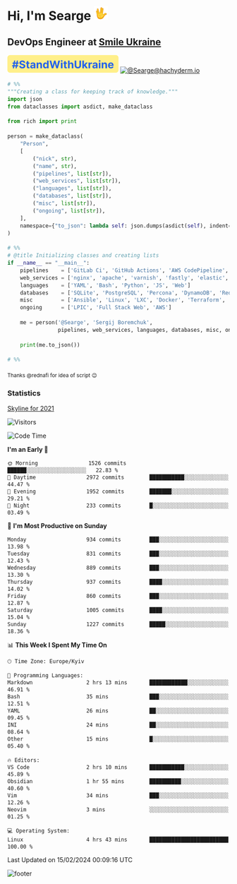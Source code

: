 # Hi, I'm Searge <img src="images/vulcan.webp" style="display: inline-block; margin: 0; height: 2rem" alt="Vulcan salute" />

## DevOps Engineer at [Smile Ukraine](https://smile-ukraine.com/en)

[![Stand With Ukraine](https://raw.githubusercontent.com/vshymanskyy/StandWithUkraine/main/badges/StandWithUkraine.svg)](https://stand-with-ukraine.pp.ua)
<a rel="me" href="https://hachyderm.io/@Searge">![@Searge@hachyderm.io](https://img.shields.io/badge/-@Searge-%232B90D9?logo=mastodon&logoColor=white)</a>

```python
# %%
"""Creating a class for keeping track of knowledge."""
import json
from dataclasses import asdict, make_dataclass

from rich import print

person = make_dataclass(
    "Person",
    [
        ("nick", str),
        ("name", str),
        ("pipelines", list[str]),
        ("web_services", list[str]),
        ("languages", list[str]),
        ("databases", list[str]),
        ("misc", list[str]),
        ("ongoing", list[str]),
    ],
    namespace={"to_json": lambda self: json.dumps(asdict(self), indent=4)},
)

# %%
# @title Initializing classes and creating lists
if __name__ == "__main__":
    pipelines    = ['GitLab Ci', 'GitHub Actions', 'AWS CodePipeline', 'Jenkins']
    web_services = ['nginx', 'apache', 'varnish', 'fastly', 'elastic', 'solr']
    languages    = ['YAML', 'Bash', 'Python', 'JS', 'Web']
    databases    = ['SQLite', 'PostgreSQL', 'Percona', 'DynamoDB', 'Redis']
    misc         = ['Ansible', 'Linux', 'LXC', 'Docker', 'Terraform', 'AWS']
    ongoing      = ['LPIC', 'Full Stack Web', 'AWS']

    me = person('@Searge', 'Sergij Boremchuk',
                pipelines, web_services, languages, databases, misc, ongoing)

    print(me.to_json())

# %%

```

<sub>Thanks @rednafi for idea of script :wink:</sub>

### Statistics

[Skyline for 2021](https://skyline.github.com/Searge/2021)

![Visitors](https://komarev.com/ghpvc/?username=searge&label=Profile%20views&color=0e75b6&style=flat) 
<!--START_SECTION:waka-->
![Code Time](http://img.shields.io/badge/Code%20Time-2%2C419%20hrs%2038%20mins-blue)

**I'm an Early 🐤** 

```text
🌞 Morning                1526 commits        ██████░░░░░░░░░░░░░░░░░░░   22.83 % 
🌆 Daytime                2972 commits        ███████████░░░░░░░░░░░░░░   44.47 % 
🌃 Evening                1952 commits        ███████░░░░░░░░░░░░░░░░░░   29.21 % 
🌙 Night                  233 commits         █░░░░░░░░░░░░░░░░░░░░░░░░   03.49 % 
```
📅 **I'm Most Productive on Sunday** 

```text
Monday                   934 commits         ███░░░░░░░░░░░░░░░░░░░░░░   13.98 % 
Tuesday                  831 commits         ███░░░░░░░░░░░░░░░░░░░░░░   12.43 % 
Wednesday                889 commits         ███░░░░░░░░░░░░░░░░░░░░░░   13.30 % 
Thursday                 937 commits         ████░░░░░░░░░░░░░░░░░░░░░   14.02 % 
Friday                   860 commits         ███░░░░░░░░░░░░░░░░░░░░░░   12.87 % 
Saturday                 1005 commits        ████░░░░░░░░░░░░░░░░░░░░░   15.04 % 
Sunday                   1227 commits        █████░░░░░░░░░░░░░░░░░░░░   18.36 % 
```


📊 **This Week I Spent My Time On** 

```text
🕑︎ Time Zone: Europe/Kyiv

💬 Programming Languages: 
Markdown                 2 hrs 13 mins       ████████████░░░░░░░░░░░░░   46.91 % 
Bash                     35 mins             ███░░░░░░░░░░░░░░░░░░░░░░   12.51 % 
YAML                     26 mins             ██░░░░░░░░░░░░░░░░░░░░░░░   09.45 % 
INI                      24 mins             ██░░░░░░░░░░░░░░░░░░░░░░░   08.64 % 
Other                    15 mins             █░░░░░░░░░░░░░░░░░░░░░░░░   05.40 % 

🔥 Editors: 
VS Code                  2 hrs 10 mins       ███████████░░░░░░░░░░░░░░   45.89 % 
Obsidian                 1 hr 55 mins        ██████████░░░░░░░░░░░░░░░   40.60 % 
Vim                      34 mins             ███░░░░░░░░░░░░░░░░░░░░░░   12.26 % 
Neovim                   3 mins              ░░░░░░░░░░░░░░░░░░░░░░░░░   01.25 % 

💻 Operating System: 
Linux                    4 hrs 43 mins       █████████████████████████   100.00 % 
```


 Last Updated on 15/02/2024 00:09:16 UTC
<!--END_SECTION:waka-->

![footer](https://capsule-render.vercel.app/api?type=waving&color=gradient&customColorList=14,21&height=82&section=footer)
